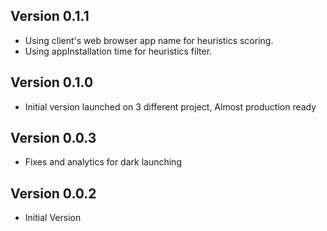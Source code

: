 ## Version 0.1.1

- Using client's web browser app name for heuristics scoring.
- Using appInstallation time for heuristics filter.

## Version 0.1.0

- Initial version launched on 3 different project, Almost production ready

## Version 0.0.3

- Fixes and analytics for dark launching

## Version 0.0.2

- Initial Version
